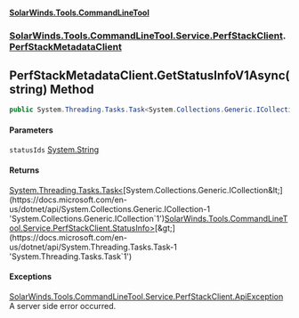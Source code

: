#### [SolarWinds.Tools.CommandLineTool](index.md 'index')
### [SolarWinds.Tools.CommandLineTool.Service.PerfStackClient](index.md#SolarWinds.Tools.CommandLineTool.Service.PerfStackClient 'SolarWinds.Tools.CommandLineTool.Service.PerfStackClient').[PerfStackMetadataClient](PerfStackMetadataClient.md 'SolarWinds.Tools.CommandLineTool.Service.PerfStackClient.PerfStackMetadataClient')

## PerfStackMetadataClient.GetStatusInfoV1Async(string) Method

```csharp
public System.Threading.Tasks.Task<System.Collections.Generic.ICollection<SolarWinds.Tools.CommandLineTool.Service.PerfStackClient.StatusInfo>> GetStatusInfoV1Async(string statusIds);
```
#### Parameters

<a name='SolarWinds.Tools.CommandLineTool.Service.PerfStackClient.PerfStackMetadataClient.GetStatusInfoV1Async(string).statusIds'></a>

`statusIds` [System.String](https://docs.microsoft.com/en-us/dotnet/api/System.String 'System.String')

#### Returns
[System.Threading.Tasks.Task&lt;](https://docs.microsoft.com/en-us/dotnet/api/System.Threading.Tasks.Task-1 'System.Threading.Tasks.Task`1')[System.Collections.Generic.ICollection&lt;](https://docs.microsoft.com/en-us/dotnet/api/System.Collections.Generic.ICollection-1 'System.Collections.Generic.ICollection`1')[SolarWinds.Tools.CommandLineTool.Service.PerfStackClient.StatusInfo](https://docs.microsoft.com/en-us/dotnet/api/SolarWinds.Tools.CommandLineTool.Service.PerfStackClient.StatusInfo 'SolarWinds.Tools.CommandLineTool.Service.PerfStackClient.StatusInfo')[&gt;](https://docs.microsoft.com/en-us/dotnet/api/System.Collections.Generic.ICollection-1 'System.Collections.Generic.ICollection`1')[&gt;](https://docs.microsoft.com/en-us/dotnet/api/System.Threading.Tasks.Task-1 'System.Threading.Tasks.Task`1')

#### Exceptions

[SolarWinds.Tools.CommandLineTool.Service.PerfStackClient.ApiException](https://docs.microsoft.com/en-us/dotnet/api/SolarWinds.Tools.CommandLineTool.Service.PerfStackClient.ApiException 'SolarWinds.Tools.CommandLineTool.Service.PerfStackClient.ApiException')  
A server side error occurred.